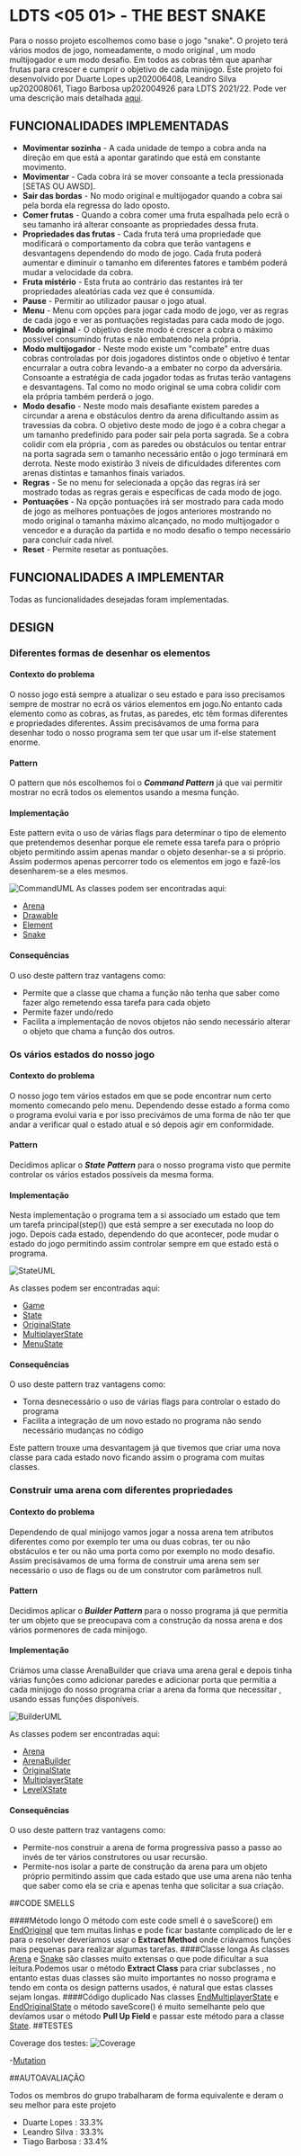 # LDTS <05 01> - THE BEST SNAKE

Para o nosso projeto escolhemos como base o jogo "snake". O projeto terá vários modos de jogo, nomeadamente, o modo original , um modo multijogador e um modo desafio. Em todos as cobras têm que apanhar frutas para crescer e cumprir o objetivo de cada minijogo.
Este projeto foi desenvolvido por Duarte Lopes up202006408, Leandro Silva up202008061, Tiago Barbosa up202004926 para LDTS 2021/22. Pode ver uma descrição mais detalhada [aqui](../README.md).


## FUNCIONALIDADES IMPLEMENTADAS

- **Movimentar sozinha** - A cada unidade de tempo a cobra anda na direção em que está a apontar garatindo que está em constante movimento.
- **Movimentar** - Cada cobra irá se mover consoante a tecla pressionada [SETAS OU AWSD].
- **Sair das bordas** - No modo original e multijogador quando a cobra sai pela borda ela regressa do lado oposto.
- **Comer frutas** - Quando a cobra comer uma fruta espalhada pelo ecrã o seu tamanho irá alterar consoante as propriedades dessa fruta.
- **Propriedades das frutas** - Cada fruta terá uma propriedade que modificará o comportamento da cobra que terão vantagens e desvantagens dependendo do modo de jogo. Cada fruta poderá aumentar e diminuir o tamanho em diferentes fatores e também poderá mudar a velocidade da cobra.
- **Fruta mistério** - Esta fruta ao contrário das restantes irá ter propriedades aleatórias cada vez que é consumida.
- **Pause** - Permitir ao utilizador pausar o jogo atual.
- **Menu** - Menu com opções para jogar cada modo de jogo, ver as regras de cada jogo e ver as pontuações registadas para cada modo de jogo.
- **Modo original** - O objetivo deste modo é crescer a cobra o máximo possível consumindo frutas e não embatendo nela própria.
- **Modo multijogador** - Neste modo existe um "combate" entre duas cobras controladas por dois jogadores distintos onde o objetivo é tentar encurralar a outra cobra levando-a a embater no corpo da adversária. Consoante a estratégia de cada jogador todas as frutas terão vantagens e desvantagens. Tal como no modo original se uma cobra colidir com ela própria também perderá o jogo.
- **Modo desafio** - Neste modo mais desafiante existem paredes a circundar a arena e obstáculos dentro da arena dificultando assim as travessias da cobra. O objetivo deste modo de jogo é a cobra chegar a um tamanho predefinido para poder sair pela porta sagrada. Se a cobra colidir com ela própria , com as paredes ou obstáculos ou tentar entrar na porta sagrada sem o tamanho necessário então o jogo terminará em derrota. Neste modo existirão 3 níveis de dificuldades diferentes com arenas distintas e tamanhos finais variados.
- **Regras** - Se no menu for selecionada a opção das regras irá ser mostrado todas as regras gerais e específicas de cada modo de jogo.
- **Pontuações** - Na opção pontuações irá ser mostrado para cada modo de jogo as melhores pontuações de jogos anteriores mostrando no modo original o tamanha máximo alcançado, no modo multijogador o vencedor e a duração da partida e no modo desafio o tempo necessário para concluir cada nível.
- **Reset** - Permite resetar as pontuações.
## FUNCIONALIDADES A IMPLEMENTAR

Todas as funcionalidades desejadas foram implementadas.

## DESIGN

### Diferentes formas de desenhar os elementos

#### Contexto do problema

O nosso jogo está sempre a atualizar o seu estado e para isso precisamos sempre de mostrar no ecrã os vários elementos em jogo.No entanto cada elemento como as cobras, as frutas, as paredes, etc têm formas diferentes e propriedades diferentes. Assim precisávamos de uma forma para desenhar todo o nosso programa sem ter que usar um if-else statement enorme.

#### Pattern

O pattern que nós escolhemos foi o **_Command Pattern_** já que vai permitir mostrar no ecrã todos os elementos usando a mesma função.

#### Implementação

Este pattern evita o uso de várias flags para determinar o tipo de elemento que pretendemos desenhar porque ele remete essa tarefa para o próprio objeto permitindo assim apenas mandar o objeto desenhar-se a si próprio.
Assim podermos apenas percorrer todo os elementos em jogo e fazê-los desenharem-se a eles mesmos.


![CommandUML](../Imagens/UML/CommandUML.png)
As classes podem ser encontradas aqui:
- [Arena](../src/main/java/pt/up/ldts/general/Arena.java)
- [Drawable](../src/main/java/pt/up/ldts/elements/Drawable.java)
- [Element](../src/main/java/pt/up/ldts/elements/Element.java)
- [Snake](../src/main/java/pt/up/ldts/elements/Snake.java)

#### Consequências

O uso deste pattern traz vantagens como:
- Permite que a classe que chama a função não tenha que saber como fazer algo remetendo essa tarefa para cada objeto
- Permite fazer undo/redo
- Facilita a implementação de novos objetos não sendo necessário alterar o objeto que chama a função dos outros.

### Os vários estados do nosso jogo

#### Contexto do problema

O nosso jogo tem vários estados em que se pode encontrar num certo momento comecando pelo menu. Dependendo desse estado a forma como o programa evolui varia e por isso precivámos de uma forma de não ter que andar a verificar qual o estado atual e só depois agir em conformidade.

#### Pattern

Decidimos aplicar o **_State Pattern_** para o nosso programa visto que permite controlar os vários estados possíveis da mesma forma.
#### Implementação

Nesta implementação o programa tem a si associado um estado que tem um tarefa principal(step()) que está sempre a ser executada no loop do jogo.
Depois cada estado, dependendo do que acontecer, pode mudar o estado do jogo permitindo assim controlar sempre em que estado está o programa.


![StateUML](../Imagens/UML/StateUML.png)


 As classes podem ser encontradas aqui:
- [Game](../src/main/java/pt/up/ldts/general/Game.java)
- [State](../src/main/java/pt/up/ldts/state/State.java)
- [OriginalState](../src/main/java/pt/up/ldts/state/OriginalState.java)
- [MultiplayerState](../src/main/java/pt/up/ldts/state/MultiplayerState.java)
- [MenuState](../src/main/java/pt/up/ldts/state/MenuState.java)
#### Consequências

O uso deste pattern traz vantagens como:
- Torna desnecessário o uso de várias flags para controlar o estado do programa
- Facilita a integração de um novo estado no programa não sendo necessário mudanças no código

Este pattern trouxe uma desvantagem já que tivemos que criar uma nova classe para cada estado novo ficando assim o programa com muitas classes.
### Construir uma arena com diferentes propriedades

#### Contexto do problema

Dependendo de qual minijogo vamos jogar a nossa arena tem atributos diferentes como por exemplo ter uma ou duas cobras, ter ou não obstáculos e ter ou não uma porta como por exemplo no modo desafio. Assim precisávamos de uma forma de construir uma arena sem ser necessário o uso de flags ou de um construtor com parâmetros null.

#### Pattern

Decidimos aplicar o **_Builder Pattern_** para o nosso programa já que permitia ter um objeto que se preocupava com a construção da nossa arena e dos vários pormenores de cada minijogo.
#### Implementação

Criámos uma classe ArenaBuilder que criava uma arena geral e depois tinha várias funções como adicionar paredes e adicionar porta que permitia a cada minijogo do nosso programa criar a arena da forma que necessitar
, usando essas funções disponíveis.

![BuilderUML](../Imagens/UML/BuilderUML.png)

As classes podem ser encontradas aqui:
- [Arena](../src/main/java/pt/up/ldts/general/Game.java)
- [ArenaBuilder](../src/main/java/pt/up/ldts/state/State.java)
- [OriginalState](../src/main/java/pt/up/ldts/state/OriginalState.java)
- [MultiplayerState](../src/main/java/pt/up/ldts/state/MultiplayerState.java)
- [LevelXState](../src/main/java/pt/up/ldts/state/LevelXState.java)
#### Consequências

O uso deste pattern traz vantagens como:
- Permite-nos construir a arena de forma progressiva passo a passo ao invés de ter vários construtores ou usar recursão.
- Permite-nos isolar a parte de construção da arena para um objeto próprio permitindo assim que cada estado que use uma arena não tenha que saber como ela se cria e apenas tenha que solicitar a sua criação. 

##CODE SMELLS

####Método longo
O método com este code smell é o saveScore() em [EndOriginal](../src/main/java/pt/up/ldts/state/EndOriginalState.java) que tem muitas linhas e pode ficar bastante complicado de ler e para o resolver deveríamos usar o **Extract Method** onde criávamos funções mais pequenas para realizar algumas tarefas.
####Classe longa
As classes [Arena](../src/main/java/pt/up/ldts/general/Arena.java) e [Snake](../src/main/java/pt/up/ldts/elements/Snake.java) são classes muito extensas o que pode dificultar a sua leitura.Podemos usar o método **Extract Class** para criar subclasses , no entanto estas duas classes são muito importantes no nosso programa e tendo em conta os design patterns usados, é natural que estas classes sejam longas.
####Código duplicado
Nas classes [EndMultiplayerState](../src/main/java/pt/up/ldts/state/EndMultiplayerState.java) e [EndOriginalState](../src/main/java/pt/up/ldts/state/EndOriginalState.java) o método saveScore() é muito semelhante pelo que devíamos usar o método **Pull Up Field** e passar este método para a classe [State](../src/main/java/pt/up/ldts/state/State.java).
##TESTES

Coverage dos testes:
![Coverage](../Imagens/Screenshots/testCoverage.png)

-[Mutation](../build/reports/pitest/202201281512/index.html)

##AUTOAVALIAÇÃO

Todos os membros do grupo trabalharam de forma equivalente e deram o seu melhor para este projeto
- Duarte Lopes : 33.3%
- Leandro Silva : 33.3%
- Tiago Barbosa : 33.4%